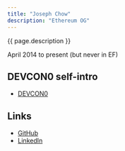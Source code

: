 ```yaml
---
title: "Joseph Chow"
description: "Ethereum OG"
---
```


{{ page.description }}

April 2014 to present (but never in EF)

## DEVCON0 self-intro
- [DEVCON0](https://youtu.be/_BvvUlKDqp0?t=20m11s)

## Links
- [GitHub](https://github.com/ethers)
- [LinkedIn](https://www.linkedin.com/in/josephmchow/)

